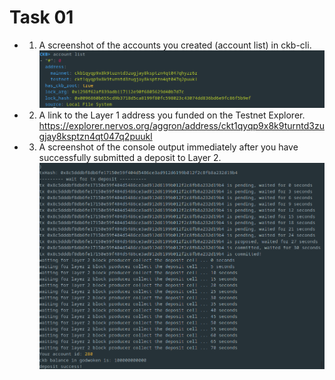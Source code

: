 # Task 01
- 1. A screenshot of the accounts you created (account list) in ckb-cli.
![account_list](./account_list.png)

- 2. A link to the Layer 1 address you funded on the Testnet Explorer.
https://explorer.nervos.org/aggron/address/ckt1qyqp9x8k9turntd3zugjay8ksptzn4qt047q2puukl

- 3. A screenshot of the console output immediately after you have successfully submitted a deposit to Layer 2.
![layer2](./deposit_layer2.png)
